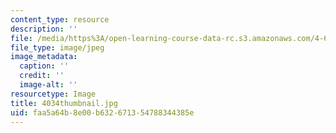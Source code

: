 ```yaml
---
content_type: resource
description: ''
file: /media/https%3A/open-learning-course-data-rc.s3.amazonaws.com/4-614-religious-architecture-and-islamic-cultures-fall-2002/faa5a64b8e00b632671354788344385e_4034thumbnail.jpg
file_type: image/jpeg
image_metadata:
  caption: ''
  credit: ''
  image-alt: ''
resourcetype: Image
title: 4034thumbnail.jpg
uid: faa5a64b-8e00-b632-6713-54788344385e
---
```

